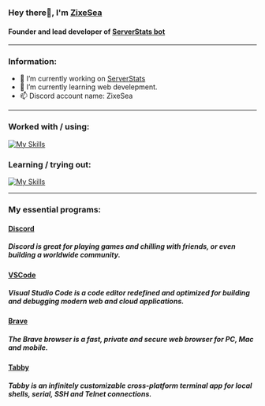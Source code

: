 ### Hey there👋, I'm [ZixeSea](https://zixesea.dev/)
#### Founder and lead developer of [ServerStats bot](https://serverstats.gg/)

---

### Information:

- 🔭 I’m currently working on [ServerStats](https://serverstats.gg/)
- 🌱 I’m currently learning web develepment.
- 📫 Discord account name: ZixeSea

---

### Worked with / using:

[![My Skills](https://skillicons.dev/icons?i=js,nodejs,html,css,java,mongodb,ubuntu,github,nginx,cloudflare&perline=5)](https://skillicons.dev)

### Learning / trying out:

[![My Skills](https://skillicons.dev/icons?i=react,tailwind,nextjs)](https://skillicons.dev)

---

### My essential programs:

#### [Discord](https://discord.com/)
##### Discord is great for playing games and chilling with friends, or even building a worldwide community.

#### [VSCode](https://code.visualstudio.com/)
##### Visual Studio Code is a code editor redefined and optimized for building and debugging modern web and cloud applications.

#### [Brave](https://brave.com/)
##### The Brave browser is a fast, private and secure web browser for PC, Mac and mobile.

#### [Tabby](https://tabby.sh/)
##### Tabby is an infinitely customizable cross-platform terminal app for local shells, serial, SSH and Telnet connections.

<!--
**ZixeSea/ZixeSea** is a ✨ _special_ ✨ repository because its `README.md` (this file) appears on your GitHub profile.

Here are some ideas to get you started:

- 🔭 I’m currently working on ...
- 🌱 I’m currently learning ...
- 👯 I’m looking to collaborate on ...
- 🤔 I’m looking for help with ...
- 💬 Ask me about ...
- 📫 How to reach me: ...
- 😄 Pronouns: ...
- ⚡ Fun fact: ...
-->
